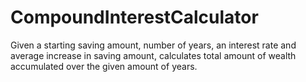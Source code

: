 # CompoundInterestCalculator
Given a starting saving amount, number of years, an interest rate and average increase in saving amount, calculates total amount of wealth accumulated over the given amount of years.
